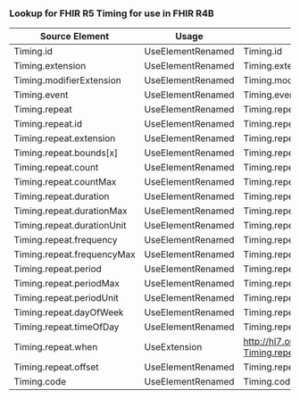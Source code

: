 ### Lookup for FHIR R5 Timing for use in FHIR R4B

| Source Element | Usage | Target |
| -------------- | ----- | ------ |
| Timing.id | UseElementRenamed | Timing.id |
| Timing.extension | UseElementRenamed | Timing.extension |
| Timing.modifierExtension | UseElementRenamed | Timing.modifierExtension |
| Timing.event | UseElementRenamed | Timing.event |
| Timing.repeat | UseElementRenamed | Timing.repeat |
| Timing.repeat.id | UseElementRenamed | Timing.repeat.id |
| Timing.repeat.extension | UseElementRenamed | Timing.repeat.extension |
| Timing.repeat.bounds[x] | UseElementRenamed | Timing.repeat.bounds[x] |
| Timing.repeat.count | UseElementRenamed | Timing.repeat.count |
| Timing.repeat.countMax | UseElementRenamed | Timing.repeat.countMax |
| Timing.repeat.duration | UseElementRenamed | Timing.repeat.duration |
| Timing.repeat.durationMax | UseElementRenamed | Timing.repeat.durationMax |
| Timing.repeat.durationUnit | UseElementRenamed | Timing.repeat.durationUnit |
| Timing.repeat.frequency | UseElementRenamed | Timing.repeat.frequency |
| Timing.repeat.frequencyMax | UseElementRenamed | Timing.repeat.frequencyMax |
| Timing.repeat.period | UseElementRenamed | Timing.repeat.period |
| Timing.repeat.periodMax | UseElementRenamed | Timing.repeat.periodMax |
| Timing.repeat.periodUnit | UseElementRenamed | Timing.repeat.periodUnit |
| Timing.repeat.dayOfWeek | UseElementRenamed | Timing.repeat.dayOfWeek |
| Timing.repeat.timeOfDay | UseElementRenamed | Timing.repeat.timeOfDay |
| Timing.repeat.when | UseExtension | http://hl7.org/fhir/5.0/StructureDefinition/extension-Timing.repeat.when |
| Timing.repeat.offset | UseElementRenamed | Timing.repeat.offset |
| Timing.code | UseElementRenamed | Timing.code |
